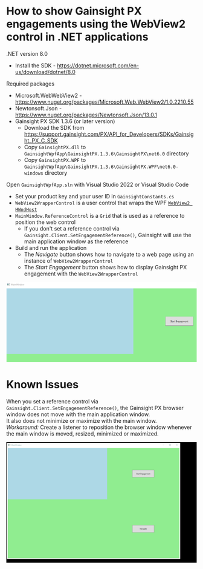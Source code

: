 # How to show Gainsight PX engagements using the WebView2 control in .NET applications

.NET version 8.0
- Install the SDK - https://dotnet.microsoft.com/en-us/download/dotnet/8.0

Required packages
- Microsoft.WebWebView2 - https://www.nuget.org/packages/Microsoft.Web.WebView2/1.0.2210.55
- Newtonsoft.Json - https://www.nuget.org/packages/Newtonsoft.Json/13.0.1
- Gainsight PX SDK 1.3.6 (or later version)
  - Download the SDK from https://support.gainsight.com/PX/API_for_Developers/SDKs/Gainsight_PX_C_SDK
  - Copy `GainsightPX.dll` to `GainsightWpfApp\GainsightPX.1.3.6\GainsightPX\net6.0` directory
  - Copy `GainsightPX.WPF` to `GainsightWpfApp\GainsightPX.1.3.6\GainsightPX.WPF\net6.0-windows` directory

Open `GainsightWpfApp.sln` with Visual Studio 2022 or Visual Studio Code
- Set your product key and your user ID in `GainsightConstants.cs`
- `WebView2WrapperControl` is a user control that wraps the WPF [`WebView2 HWndHost`](https://learn.microsoft.com/en-us/dotnet/api/microsoft.web.webview2.wpf.webview2)
- `MainWindow.ReferenceControl` is a `Grid` that is used as a reference to position the web control
  - If you don't set a reference control via `Gainsight.Client.SetEngagementReference()`, Gainsight will use the main application window as the reference
- Build and run the application
  - The _Navigate_ button shows how to navigate to a web page using an instance of `WebView2WrapperControl`
  - The _Start Engagement_ button shows how to display Gainsight PX engagement with the `WebView2WrapperControl`

![img](gainsight-wpf-webview2.gif)

# Known Issues

When you set a reference control via `Gainsight.Client.SetEngagementReference()`, the Gainsight PX browser window does not move with the main application window.<br/>
It also does not minimize or maximize with the main window.<br/>
_Workaround:_ Create a listener to reposition the browser window whenever the main window is moved, resized, minimized or  maximized.<br/>

![img](open-issue-not-moving-with-main-window.gif)